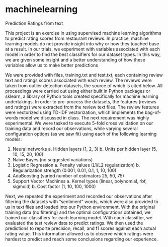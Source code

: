 # machinelearning

Prediction Ratings from text 

This project is an exercise in using supervised machine learning algorithms to predict
rating scores from restaurant reviews. In practice, machine learning models do not
provide insight into why or how they touched base at a result. In our trials, we
experiment with variables associated with each model in order to find the best classifiers
for our dataset types. In this way, we are given some insight and a better understanding
of how these variables allow us to make better predictions




We were provided with files, training.txt and test.txt, each containing review text and
ratings scores associated with each review. The reviews were taken from outlier detection
datasets, the source of which is cited below.
All proceedings were carried out using either built in Python packages or sklearn, a
library of Python tools created specifically for machine learning undertakings. In order to
pre-process the datasets, the features (reviews and ratings) were extracted from the review
text files. The review features were vectorized using TD-IDF vectorization, which
implements the bag-of-words model we discussed in class.
The next requirement was highly experimental. We were tasked to execute 5-fold cross
validation on our training data and record our observations, while varying several
configuration options (as we saw fit) using each of the following learning models:
1. Neural networks
a. Hidden layers (1, 2, 3)
b. Units per hidden layer (5, 10, 15, 20, 100)
2. Naïve Bayes (no suggested variations)
3. Logistic Regression
a. Penalty values (L1/L2 regularization)
b. Regularization strength (0.001, 0.01, 0.1, 1, 10, 100)
4. AdaBoosting (varied number of estimators 25, 50, 75)
5. Support Vector Machines
a. Kernel types (linear, polynomial, rbf, sigmoid)
b. Cost factor (1, 10, 100, 1000)


Next, we repeated the experiment and recorded our observations after filtering the
datasets with “sentiment” words, which were also provided to us in text files and loaded
into our Python environment.
With the original training data (no filtering) and the optimal configurations obtained, we
trained our classifiers for each learning model. With each classifier, we evaluated the test
review data to predict ratings. We then used the predictions to reporte precision, recall,
and f1 scores against each actual rating value. This information allowed us to observe
which ratings were hardest to predict and reach some conclusions regarding our
experience.

